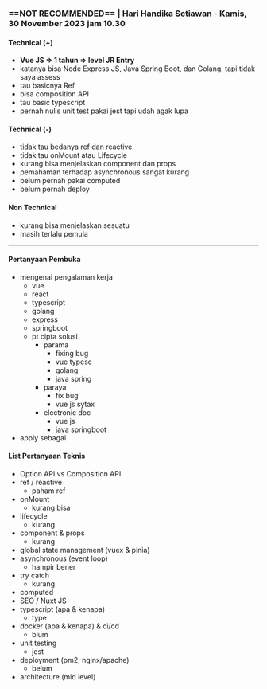 ### ==**NOT RECOMMENDED**== | Hari Handika Setiawan - Kamis, 30 November 2023 jam 10.30

#### Technical (+) 

- **Vue JS => 1 tahun => level JR Entry**  
- katanya bisa Node Express JS, Java Spring Boot, dan Golang, tapi tidak saya assess
- tau basicnya Ref 
- bisa composition API
- tau basic typescript
- pernah nulis unit test pakai jest tapi udah agak lupa

#### Technical (-)  

- tidak tau bedanya ref dan reactive
- tidak tau onMount atau Lifecycle
- kurang bisa menjelaskan component dan props
- pemahaman terhadap asynchronous sangat kurang
- belum pernah pakai computed
- belum pernah deploy

#### Non Technical  

- kurang bisa menjelaskan sesuatu
- masih terlalu pemula

---

#### Pertanyaan Pembuka

- mengenai pengalaman kerja  
	- vue
	- react
	- typescript
	- golang
	- express
	- springboot
	- pt cipta solusi
		- parama
			- fixing bug
			- vue typesc
			- golang
			- java spring
		- paraya
			- fix bug
			- vue js sytax
		- electronic doc
			- vue js
			- java springboot
- apply sebagai


#### List Pertanyaan Teknis

- Option API vs Composition API
- ref / reactive
	- paham ref
- onMount
	- kurang bisa
- lifecycle 
	- kurang 
- component & props
	- kurang
- global state management (vuex & pinia)  
- asynchronous (event loop)  
	- hampir bener
- try catch
	- kurang
- computed 
- SEO / Nuxt JS  
- typescript (apa & kenapa)  
	- type
- docker (apa & kenapa) & ci/cd  
	- blum
- unit testing  
	- jest
- deployment (pm2, nginx/apache)  
	- belum
- architecture (mid level)  
